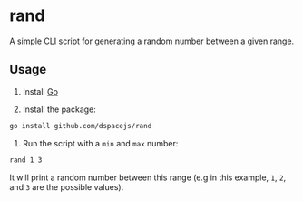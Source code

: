 # rand

A simple CLI script for generating a random number between a given range.

## Usage

1. Install [Go](https://golang.org/)

2. Install the package:

```sh
go install github.com/dspacejs/rand
```

1. Run the script with a `min` and `max` number:

```sh
rand 1 3
```

It will print a random number between this range (e.g in this example, `1`, `2`, and `3` are the possible values).
